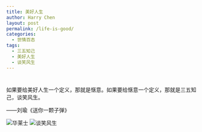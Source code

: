 ```yaml
---
title: 美好人生
author: Harry Chen
layout: post
permalink: /life-is-good/
categories:
  - 世情百态
tags:
  - 三五知己
  - 美好人生
  - 谈笑风生
---
```

# 

如果要给美好人生一个定义，那就是惬意。如果要给惬意一个定义，那就是三五知己，谈笑风生。

——刘瑜《送你一颗子弹》

![华莱士][1] ![谈笑风生][2]

   [1]: http://www.roybit.com/wp-content/uploads/2011/08/images_thumb.jpg (华莱士)
   [2]: http://www.roybit.com/wp-content/uploads/2011/08/images1_thumb.jpg (谈笑风生)
